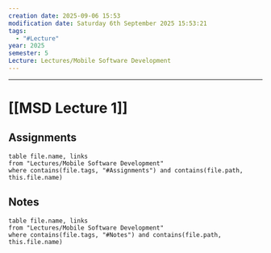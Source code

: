 ```yaml
---
creation date: 2025-09-06 15:53
modification date: Saturday 6th September 2025 15:53:21
tags:
  - "#Lecture"
year: 2025
semester: 5
Lecture: Lectures/Mobile Software Development
---
```

---
# [[MSD Lecture 1]]


## Assignments

 ```dataview
table file.name, links
from "Lectures/Mobile Software Development"
where contains(file.tags, "#Assignments") and contains(file.path, this.file.name)
```



## Notes


 ```dataview
table file.name, links
from "Lectures/Mobile Software Development"
where contains(file.tags, "#Notes") and contains(file.path, this.file.name)
```



